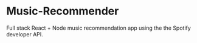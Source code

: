 # Music-Recommender
Full stack React + Node music recommendation app using the the Spotify developer API.
